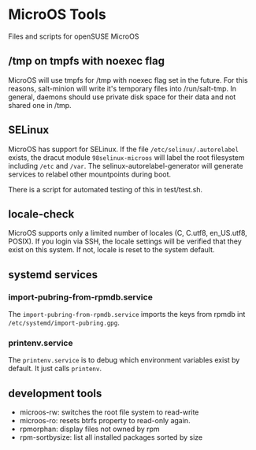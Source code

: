 # MicroOS Tools
Files and scripts for openSUSE MicroOS

## /tmp on tmpfs with noexec flag

MicroOS will use tmpfs for /tmp with noexec flag set in the future.
For this reasons, salt-minion will write it's temporary files into
/run/salt-tmp.
In general, daemons should use private disk space for their data
and not shared one in /tmp.

## SELinux

MicroOS has support for SELinux.
If the file `/etc/selinux/.autorelabel` exists, the dracut module
`98selinux-microos` will label the root filesystem including
`/etc` and `/var`. The selinux-autorelabel-generator will generate
services to relabel other mountpoints during boot.

There is a script for automated testing of this in test/test.sh.

## locale-check

MicroOS supports only a limited number of locales (C, C.utf8, en_US.utf8,
POSIX). If you login via SSH, the locale settings will be verified that
they exist on this system. If not, locale is reset to the system default.

## systemd services

### import-pubring-from-rpmdb.service

The `import-pubring-from-rpmdb.service` imports the keys from rpmdb int
`/etc/systemd/import-pubring.gpg`.

### printenv.service

The `printenv.service` is to debug which environment variables exist
by default. It just calls `printenv`.

## development tools

* microos-rw: switches the root file system to read-write
* microos-ro: resets btrfs property to read-only again.
* rpmorphan: display files not owned by rpm
* rpm-sortbysize: list all installed packages sorted by size
